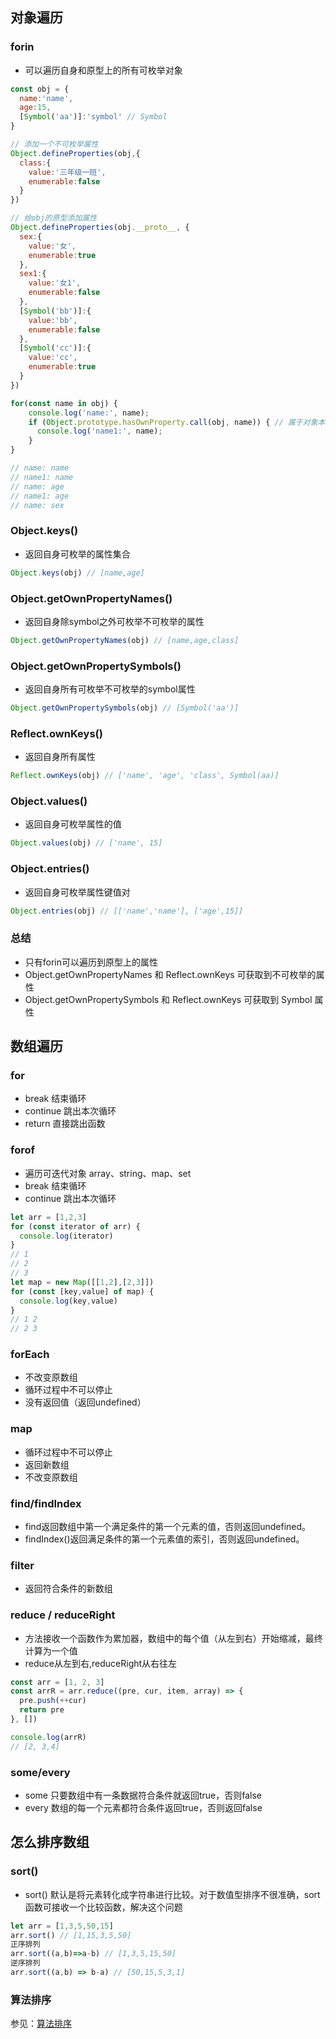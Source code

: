 
## 对象遍历

### forin

- 可以遍历自身和原型上的所有可枚举对象

```javascript
const obj = {
  name:'name',
  age:15,
  [Symbol('aa')]:'symbol' // Symbol
}

// 添加一个不可枚举属性
Object.defineProperties(obj,{
  class:{
    value:'三年级一班',
    enumerable:false
  }
})

// 给obj的原型添加属性
Object.defineProperties(obj.__proto__, {
  sex:{
    value:'女',
    enumerable:true
  },
  sex1:{
    value:'女1',
    enumerable:false
  },
  [Symbol('bb')]:{
    value:'bb',
    enumerable:false
  },
  [Symbol('cc')]:{
    value:'cc',
    enumerable:true
  }
})

for(const name in obj) {
    console.log('name:', name);
    if (Object.prototype.hasOwnProperty.call(obj, name)) { // 属于对象本身的属性
      console.log('name1:', name);
    }
}

// name: name
// name1: name
// name: age
// name1: age
// name: sex
```

### Object.keys()

- 返回自身可枚举的属性集合

```javascript
Object.keys(obj) // [name,age]
```

### Object.getOwnPropertyNames()

- 返回自身除symbol之外可枚举不可枚举的属性

```javascript
Object.getOwnPropertyNames(obj) // [name,age,class]
```

### Object.getOwnPropertySymbols()

- 返回自身所有可枚举不可枚举的symbol属性

```javascript
Object.getOwnPropertySymbols(obj) // [Symbol('aa')]
```

### Reflect.ownKeys()

- 返回自身所有属性

```javascript
Reflect.ownKeys(obj) // ['name', 'age', 'class', Symbol(aa)]
```

### Object.values()

- 返回自身可枚举属性的值

```javascript
Object.values(obj) // ['name', 15]
```

### Object.entries()

- 返回自身可枚举属性键值对

```javascript
Object.entries(obj) // [['name','name'], ['age',15]]
```

### 总结

- 只有forin可以遍历到原型上的属性
- Object.getOwnPropertyNames 和 Reflect.ownKeys 可获取到不可枚举的属性
- Object.getOwnPropertySymbols 和 Reflect.ownKeys 可获取到 Symbol 属性

## 数组遍历

### for

- break 结束循环
- continue 跳出本次循环
- return 直接跳出函数

### forof

- 遍历可迭代对象 array、string、map、set
- break 结束循环
- continue 跳出本次循环

```javascript
let arr = [1,2,3]
for (const iterator of arr) {
  console.log(iterator)
}
// 1
// 2
// 3
let map = new Map([[1,2],[2,3]])
for (const [key,value] of map) {
  console.log(key,value)
}
// 1 2
// 2 3

```

### forEach

- 不改变原数组
- 循环过程中不可以停止
- 没有返回值（返回undefined）

### map

- 循环过程中不可以停止
- 返回新数组
- 不改变原数组

### find/findIndex

- find返回数组中第一个满足条件的第一个元素的值，否则返回undefined。
- findIndex()返回满足条件的第一个元素值的索引，否则返回undefined。

### filter

- 返回符合条件的新数组

### reduce / reduceRight

- 方法接收一个函数作为累加器，数组中的每个值（从左到右）开始缩减，最终计算为一个值
- reduce从左到右,reduceRight从右往左

```javascript
const arr = [1, 2, 3]
const arrR = arr.reduce((pre, cur, item, array) => {
  pre.push(++cur)
  return pre
}, [])

console.log(arrR)
// [2, 3,4]
```

### some/every

- some 只要数组中有一条数据符合条件就返回true，否则false
- every 数组的每一个元素都符合条件返回true，否则返回false

## 怎么排序数组

### sort()

- sort() 默认是将元素转化成字符串进行比较。对于数值型排序不很准确，sort函数可接收一个比较函数，解决这个问题

```javaScript
let arr = [1,3,5,50,15]
arr.sort() // [1,15,3,5,50]
正序排列
arr.sort((a,b)=>a-b) // [1,3,5,15,50]
逆序排列
arr.sort((a,b) => b-a) // [50,15,5,3,1]
```

### 算法排序

参见：[算法排序](https://moxiaodegu.github.io/2020/01/sort/)